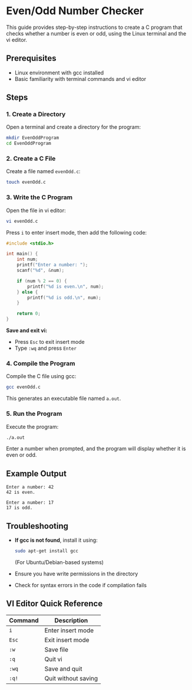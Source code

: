 # Even/Odd Number Checker

This guide provides step-by-step instructions to create a C program that checks whether a number is even or odd, using the Linux terminal and the vi editor.

## Prerequisites

- Linux environment with gcc installed
- Basic familiarity with terminal commands and vi editor

## Steps

### 1. Create a Directory

Open a terminal and create a directory for the program:

```bash
mkdir EvenOddProgram
cd EvenOddProgram
```

### 2. Create a C File

Create a file named `evenOdd.c`:

```bash
touch evenOdd.c
```

### 3. Write the C Program

Open the file in vi editor:

```bash
vi evenOdd.c
```

Press `i` to enter insert mode, then add the following code:

```c
#include <stdio.h>

int main() {
    int num;
    printf("Enter a number: ");
    scanf("%d", &num);

    if (num % 2 == 0) {
        printf("%d is even.\n", num);
    } else {
        printf("%d is odd.\n", num);
    }

    return 0;
}
```

**Save and exit vi:**

- Press `Esc` to exit insert mode
- Type `:wq` and press `Enter`

### 4. Compile the Program

Compile the C file using gcc:

```bash
gcc evenOdd.c
```

This generates an executable file named `a.out`.

### 5. Run the Program

Execute the program:

```bash
./a.out
```

Enter a number when prompted, and the program will display whether it is even or odd.

## Example Output

```
Enter a number: 42
42 is even.
```

```
Enter a number: 17
17 is odd.
```

## Troubleshooting

- **If gcc is not found**, install it using:

  ```bash
  sudo apt-get install gcc
  ```

  (For Ubuntu/Debian-based systems)

- Ensure you have write permissions in the directory
- Check for syntax errors in the code if compilation fails

## VI Editor Quick Reference

| Command | Description         |
| ------- | ------------------- |
| `i`     | Enter insert mode   |
| `Esc`   | Exit insert mode    |
| `:w`    | Save file           |
| `:q`    | Quit vi             |
| `:wq`   | Save and quit       |
| `:q!`   | Quit without saving |
